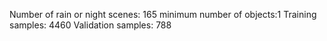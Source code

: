 Number of rain or night scenes: 165
minimum number of objects:1
Training samples: 4460
Validation samples: 788